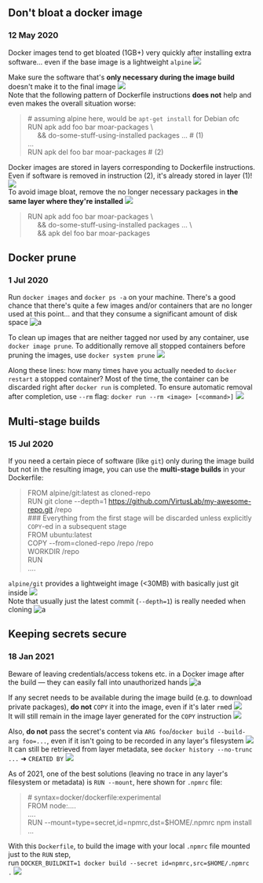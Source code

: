 ## Don't bloat a docker image
### 12 May 2020

Docker images tend to get bloated (1GB+) very quickly after
installing extra software... even if the base image is
a lightweight `alpine` ![](blowfish)

Make sure the software that's **only necessary during the image
build** doesn't make it to the final image ![](building_construction) <br/>
Note that the following pattern of Dockerfile instructions **does
not** help and even makes the overall situation worse:

> &#35; assuming alpine here, would be `apt-get install` for Debian ofc <br/>
> RUN apk add foo bar moar-packages \ <br/>
> &nbsp;&nbsp;&nbsp;&nbsp; && do-some-stuff-using-installed packages ... # (1) <br/>
> ... <br/>
> RUN apk del foo bar moar-packages # (2) <br/>

Docker images are stored in layers corresponding to
Dockerfile instructions. Even if software is removed
in instruction (2), it's already stored in layer (1)! ![](fuggg) <br/>
To avoid image bloat, remove the no longer
necessary packages in **the same layer where
they're installed** ![](general-spurdo)

> RUN apk add foo bar moar-packages \ <br/>
> &nbsp;&nbsp;&nbsp;&nbsp; && do-some-stuff-using-installed packages ... \ <br/>
> &nbsp;&nbsp;&nbsp;&nbsp; && apk del foo bar moar-packages <br/>


## Docker prune
### 1 Jul 2020

Run `docker images` and `docker ps -a` on your machine.
There's a good chance that there's quite a few images and/or containers
that are no longer used at this point... and that they consume a significant amount of disk space ![a](this_is_fine)

To clean up images that are neither tagged nor used by any container, use `docker image prune`.
To additionally remove all stopped containers before pruning the images, use `docker system prune` ![](spurdo-thumbs-up)

Along these lines: how many times have you actually needed to `docker restart` a stopped container?
Most of the time, the container can be discarded right after `docker run` is completed.
To ensure automatic removal after completion, use `--rm` flag: `docker run --rm <image> [<command>]` ![](wastebasket)


## Multi-stage builds
### 15 Jul 2020

If you need a certain piece of software (like `git`) only during the image build
but not in the resulting image, you can use the **multi-stage builds** in your Dockerfile:

> FROM alpine/git:latest as cloned-repo <br/>
> RUN git clone --depth=1 https://github.com/VirtusLab/my-awesome-repo.git /repo <br/>
> &#35;&#35;&#35; Everything from the first stage will be discarded unless explicitly `COPY`-ed in a subsequent stage <br/>
> FROM ubuntu:latest <br/>
> COPY --from=cloned-repo /repo /repo <br/>
> WORKDIR /repo <br/>
> RUN <build command for my-awesome-repo> <br/>
> .... <br/>

`alpine/git` provides a lightweight image (<30MB) with basically just git inside ![](snow_capped_mountain) <br/>
Note that usually just the latest commit (`--depth=1`) is really needed when cloning ![a](meld-parrot)


## Keeping secrets secure
### 18 Jan 2021

Beware of leaving credentials/access tokens etc. in a Docker image after the build &mdash;
they can easily fall into unauthorized hands ![a](pepepanic)

If any secret needs to be available during the image build (e.g. to download private packages),
**do not** `COPY` it into the image, even if it's later `rm`ed ![](stop-sign) <br/>
It will still remain in the image layer generated for the `COPY` instruction ![](copy)

Also, **do not** pass the secret's content via `ARG foo`/`docker build --build-arg foo=...`,
even if it isn't going to be recorded in any layer's filesystem ![](secret) <br/>
It can still be retrieved from layer metadata, see `docker history --no-trunc ...` &#10140; `CREATED BY` ![](goncern)

As of 2021, one of the best solutions (leaving no trace in any layer's filesystem or metadata)
is `RUN --mount`, here shown for `.npmrc` file:

> &#35; syntax=docker/dockerfile:experimental <br/>
> FROM node:.... <br/>
> .... <br/>
> RUN --mount=type=secret,id=npmrc,dst=$HOME/.npmrc   npm install <br/>
> ... <br/>

With this `Dockerfile`, to build the image with your local `.npmrc` file mounted just to the `RUN` step, <br/>
run  `DOCKER_BUILDKIT=1 docker build --secret id=npmrc,src=$HOME/.npmrc .` ![](bodybuilder)
